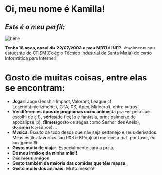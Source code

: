 # **Oi, meu nome é Kamilla!**
## *Este é o meu perfil:*
![hehe](https://1.bp.blogspot.com/-Ly-b7pTnTx4/YGQDIzFyDoI/AAAAAAAACTU/XrHx1h09byoalEq2Bt29l-tem-yaCOgawCLcBGAsYHQ/s1080/pixicaps_20210331_31.png)

**Tenho 18 anos, nasci dia 22/07/2003 e meu MBTI é INFP.**
Atualmente sou estudante do CTISM(Colégio Técnico Industrial de Santa Maria) do curso Informática para Internet!

# **Gosto de muitas coisas, entre elas se encontram:**
- **Jogar!** Jogo Genshin Impact, Valorant, League of Legends(infelizmente), GTA, CS, Apex, Minecraft, entre outros.
- **Ver diferentes tipos de programas como anime**(da pra ver pelo que escolhi de gif), **séries**(de ficção e fantasia, principalmente de apocalipse :p), **filmes**(gosto de sagas como Senhor dos Anéis), **doramas**(coreanos),...
- **Música**. Escuto de tudo desde que não seja sertanejo e seus derivados. Meus estilos favoritos são R&B e KPop(não me leve a mal, por favor, eu sou gente!!!)
- **Gosto muito de viajar**. Especialmente para a praia.
- **Do meu irmão e da minha mãe!!**
- **Dos meus amigos.**
- **Gosto também da maioria das comidas que têm massa.**
- **Gosto muito dos animais.** Muito mesmo!!
